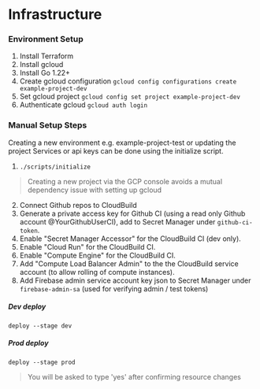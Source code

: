 # Infrastructure

### Environment Setup

1. Install Terraform
2. Install gcloud
3. Install Go 1.22+
4. Create gcloud configuration `gcloud config configurations create example-project-dev`
5. Set gcloud project `gcloud config set project example-project-dev`
6. Authenticate gcloud `gcloud auth login`

### Manual Setup Steps

Creating a new environment e.g. example-project-test or updating the project Services or api keys can be done using the initialize script.
1. `./scripts/initialize`
> Creating a new project via the GCP console avoids a mutual dependency issue with setting up gcloud
2. Connect Github repos to CloudBuild
3. Generate a private access key for Github CI (using a read only Github account @YourGithubUserCI), add to Secret Manager under `github-ci-token`.
4. Enable "Secret Manager Accessor" for the  CloudBuild CI (dev only).
5. Enable "Cloud Run" for the CloudBuild CI.
6. Enable "Compute Engine" for the CloudBuild CI.
7. Add "Compute Load Balancer Admin" to the the CloudBuild service account (to allow rolling of compute instances).
8. Add Firebase admin service account key json to Secret Manager under `firebase-admin-sa` (used for verifying admin / test tokens)

##### Dev deploy
`deploy --stage dev`

##### Prod deploy
`deploy --stage prod`
> You will be asked to type 'yes' after confirming resource changes
